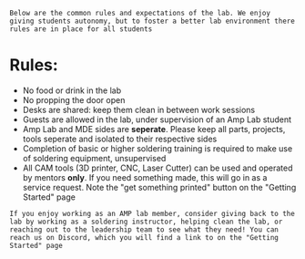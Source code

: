 ```Below are the common rules and expectations of the lab. We enjoy giving students autonomy, but to foster a better lab environment there rules are in place for all students```

# Rules:

- No food or drink in the lab
- No propping the door open
- Desks are shared: keep them clean in between work sessions
- Guests are allowed in the lab, under supervision of an Amp Lab student
- Amp Lab and MDE sides are **seperate**. Please keep all parts, projects, tools seperate and isolated to their respective sides
- Completion of basic or higher soldering training is required to make use of soldering equipment, unsupervised
- All CAM tools (3D printer, CNC, Laser Cutter) can be used and operated by mentors **only**. If you need something made, this will go in as a service request. Note the "get something printed" button on the "Getting Started" page

```
If you enjoy working as an AMP lab member, consider giving back to the lab by working as a soldering instructor, helping clean the lab, or reaching out to the leadership team to see what they need! You can reach us on Discord, which you will find a link to on the "Getting Started" page
```